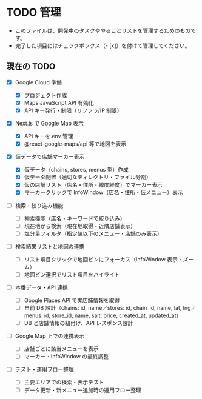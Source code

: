 # TODO 管理

- このファイルは、開発中のタスクややることリストを管理するためのものです。
- 完了した項目にはチェックボックス（- [x]）を付けて管理してください。

## 現在の TODO

- [x] Google Cloud 準備

  - [x] プロジェクト作成
  - [x] Maps JavaScript API 有効化
  - [x] API キー発行・制限（リファラ/IP 制限）

- [x] Next.js で Google Map 表示

  - [x] API キーを.env 管理
  - [x] @react-google-maps/api 等で地図を表示

- [x] 仮データで店舗マーカー表示

  - [x] 仮データ（chains, stores, menus 型）作成
  - [x] 仮データ配置（適切なディレクトリ・ファイル分割）
  - [x] 仮の店舗リスト（店名・住所・緯度経度）でマーカー表示
  - [x] マーカークリックで InfoWindow（店名・住所・仮メニュー）表示

- [ ] 検索・絞り込み機能

  - [ ] 検索機能（店名・キーワードで絞り込み）
  - [ ] 現在地から検索（現在地取得・近隣店舗表示）
  - [ ] 塩分量フィルタ（指定値以下のメニュー・店舗のみ表示）

- [ ] 検索結果リストと地図の連携

  - [ ] リスト項目クリックで地図ピンにフォーカス（InfoWindow 表示・ズーム）
  - [ ] 地図ピン選択でリスト項目をハイライト

- [ ] 本番データ・API 連携

  - [ ] Google Places API で実店舗情報を取得
  - [ ] 自前 DB 設計（chains: id, name／stores: id, chain_id, name, lat, lng／menus: id, store_id, name, salt, price, created_at, updated_at）
  - [ ] DB と店舗情報の紐付け、API レスポンス設計

- [ ] Google Map 上での連携表示

  - [ ] 店舗ごとに該当メニューを表示
  - [ ] マーカー・InfoWindow の最終調整

- [ ] テスト・運用フロー整理
  - [ ] 主要エリアでの検索・表示テスト
  - [ ] データ更新・新メニュー追加時の運用フロー整理
